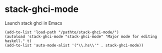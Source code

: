 # stack-ghci-mode
Launch stack ghci in Emacs

```elisp
(add-to-list 'load-path "/pathto/stack-ghci-mode/")
(autoload 'stack-ghci-mode "stack-ghci-mode" "Major mode for editing haskell." t)
(add-to-list 'auto-mode-alist '("\\.hs\\'" . stack-ghci-mode))
```
